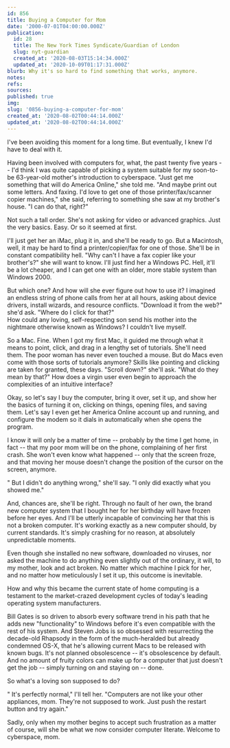 ```yaml
---
id: 856
title: Buying a Computer for Mom
date: '2000-07-01T04:00:00.000Z'
publication:
  id: 28
  title: The New York Times Syndicate/Guardian of London
  slug: nyt-guardian
  created_at: '2020-08-03T15:14:34.000Z'
  updated_at: '2020-10-09T01:17:31.000Z'
blurb: Why it's so hard to find something that works, anymore.
notes: 
refs: 
sources: 
published: true
img: 
slug: '0856-buying-a-computer-for-mom'
created_at: '2020-08-02T00:44:14.000Z'
updated_at: '2020-08-02T00:44:14.000Z'
---
```

I've been avoiding this moment for a long time. But eventually, I knew I'd have to deal with it.

Having been involved with computers for, what, the past twenty five years -- I'd think I was quite capable of picking a system suitable for my soon-to-be 63-year-old mother's introduction to cyberspace. "Just get me something that will do America Online," she told me. "And maybe print out some letters. And faxing. I'd love to get one of those printer/fax/scanner copier machines," she said, referring to something she saw at my brother's house. "I can do that, right?"

Not such a tall order. She's not asking for video or advanced graphics. Just the very basics. Easy. Or so it seemed at first.

I'll just get her an iMac, plug it in, and she'll be ready to go. But a Macintosh, well, it may be hard to find a printer/copier/fax for one of those. She'll be in constant compatibility hell. "Why can't I have a fax copier like your brother's?" she will want to know. I'll just find her a Windows PC. Hell, it'll be a lot cheaper, and I can get one with an older, more stable system than Windows 2000.

But which one? And how will she ever figure out how to use it? I imagined an endless string of phone calls from her at all hours, asking about device drivers, install wizards, and resource conflicts. "Download it from the web?" she'd ask. "Where do I click for that?"  
How could any loving, self-respecting son send his mother into the nightmare otherwise known as Windows? I couldn't live myself.

So a Mac. Fine. When I got my first Mac, it guided me through what it means to point, click, and drag in a lengthy set of tutorials. She'll need them. The poor woman has never even touched a mouse. But do Macs even come with those sorts of tutorials anymore? Skills like pointing and clicking are taken for granted, these days. "Scroll down?" she'll ask. "What do they mean by that?" How does a virgin user even begin to approach the complexities of an intuitive interface?

Okay, so let's say I buy the computer, bring it over, set it up, and show her the basics of turning it on, clicking on things, opening files, and saving them. Let's say I even get her America Online account up and running, and configure the modem so it dials in automatically when she opens the program.

I know it will only be a matter of time -- probably by the time I get home, in fact -- that my poor mom will be on the phone, complaining of her first crash. She won't even know what happened -- only that the screen froze, and that moving her mouse doesn't change the position of the cursor on the screen, anymore.

" But I didn't do anything wrong," she'll say. "I only did exactly what you showed me."

And, chances are, she'll be right. Through no fault of her own, the brand new computer system that I bought her for her birthday will have frozen before her eyes. And I'll be utterly incapable of convincing her that this is not a broken computer. It's working exactly as a new computer should, by current standards. It's simply crashing for no reason, at absolutely unpredictable moments.

Even though she installed no new software, downloaded no viruses, nor asked the machine to do anything even slightly out of the ordinary, it will, to my mother, look and act broken. No matter which machine I pick for her, and no matter how meticulously I set it up, this outcome is inevitable.

How and why this became the current state of home computing is a testament to the market-crazed development cycles of today's leading operating system manufacturers.

Bill Gates is so driven to absorb every software trend in his path that he adds new "functionality" to Windows before it's even compatible with the rest of his system. And Steven Jobs is so obsessed with resurrecting the decade-old Rhapsody in the form of the much-heralded but already condemned OS-X, that he's allowing current Macs to be released with known bugs. It's not planned obsolescence -- it's obsolescence by default. And no amount of fruity colors can make up for a computer that just doesn't get the job -- simply turning on and staying on -- done.

So what's a loving son supposed to do?

" It's perfectly normal," I'll tell her. "Computers are not like your other appliances, mom. They're not supposed to work. Just push the restart button and try again."

Sadly, only when my mother begins to accept such frustration as a matter of course, will she be what we now consider computer literate. Welcome to cyberspace, mom.
